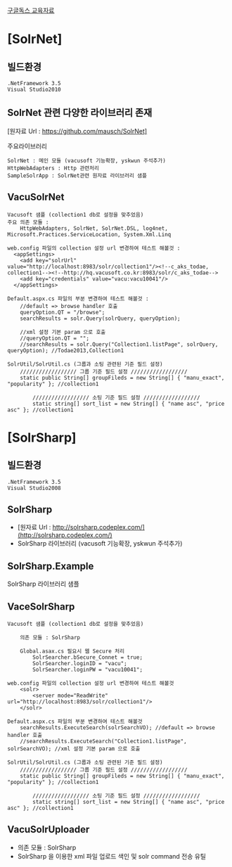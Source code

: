 [구글독스 교육자료](https://docs.google.com/presentation/d/1rMSexKWU3E5kSUOafS_SpG_sM35gBwvmPqqVvxKv6zY/pub?start=false&loop=false&delayms=3000)


[SolrNet]
================================
빌드환경
----------
	.NetFramework 3.5
	Visual Studio2010


SolrNet 관련 다양한 라이브러리 존재
----------------------------------------
[원자료 Url : https://github.com/mausch/SolrNet]

주요라이브러리

	SolrNet : 메인 모듈 (vacusoft 기능확장, yskwun 주석추가)
	HttpWebAdapters : Http 관련처리
	SampleSolrApp : SolrNet관련 원자료 라이브러리 샘플


VacuSolrNet
----------------------------------------
	Vacusoft 샘플 (collection1 db로 설정을 맞추었음)
	주요 의존 모듈 : 
   		HttpWebAdapters, SolrNet, SolrNet.DSL, log4net, Microsoft.Practices.ServiceLocation, System.Xml.Linq

   	web.config 파일의 collection 설정 url 변경하여 테스트 해볼것 :
   	  <appSettings>
		<add key="solrUrl" value="http://localhost:8983/solr/collection1"/><!--c_aks_todae, collection1--><!--http://hq.vacusoft.co.kr:8983/solr/c_aks_todae-->
		<add key="credentials" value="vacu:vacu10041"/>
	  </appSettings>

   	Default.aspx.cs 파일의 부분 변경하여 테스트 해볼것 :
		//default => browse handler 호출
		queryOption.QT = "/browse";
		searchResults = solr.Query(solrQuery, queryOption);

		//xml 설정 기본 param 으로 호출
		//queryOption.QT = "";
		//searchResults = solr.Query("Collection1.listPage", solrQuery, queryOption); //Todae2013,Collection1 

   	SolrUtil/SolrUtil.cs (그룹과 소팅 관련된 기준 필드 설정)
		////////////////// 그룹 기준 필드 설정 //////////////////
		static public String[] groupFileds = new String[] { "manu_exact", "popularity" }; //collection1

        	////////////////// 소팅 기준 필드 설정 //////////////////
        	static string[] sort_list = new String[] { "name asc", "price asc" }; //collection1





[SolrSharp]
================================
빌드환경
----------------------------------------
	.NetFramework 3.5
	Visual Studio2008

SolrSharp
----------------------------------------
- [원자료 Url : http://solrsharp.codeplex.com/](http://solrsharp.codeplex.com/)
- SolrSharp 라이브러리 (vacusoft 기능확장, yskwun 주석추가)
			
SolrSharp.Example
----------------------------------------
  SolrSharp 라이브러리 샘플


VaceSolrSharp
----------------------------------------
	Vacusoft 샘플 (collection1 db로 설정을 맞추었음)
  
		의존 모듈 : SolrSharp
	
		Global.asax.cs 필요시 웹 Secure 처리
        	SolrSearcher.bSecure_Connet = true;
        	SolrSearcher.loginID = "vacu";
        	SolrSearcher.loginPW = "vacu10041";
        
	web.config 파일의 collection 설정 url 변경하여 테스트 해볼것
		<solr>
			<server mode="ReadWrite" url="http://localhost:8983/solr/collection1"/>
		</solr>

	Default.aspx.cs 파일의 부분 변경하여 테스트 해볼것
		searchResults.ExecuteSearch(solrSearchVO); //default => browse handler 호출
		//searchResults.ExecuteSearch("Collection1.listPage", solrSearchVO); //xml 설정 기본 param 으로 호출

	SolrUtil/SolrUtil.cs (그룹과 소팅 관련된 기준 필드 설정)
		////////////////// 그룹 기준 필드 설정 //////////////////
		static public String[] groupFileds = new String[] { "manu_exact", "popularity" }; //collection1

        	////////////////// 소팅 기준 필드 설정 //////////////////
        	static string[] sort_list = new String[] { "name asc", "price asc" }; //collection1

VacuSolrUploader 
----------------------------------------
   - 의존 모듈 : SolrSharp
   - SolrSharp 을 이용한 xml 파일 업로드 색인 및 solr command 전송 유틸
